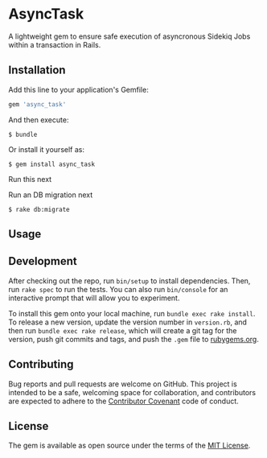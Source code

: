 # AsyncTask

A lightweight gem to ensure safe execution of asyncronous Sidekiq Jobs within a transaction in Rails. 

## Installation

Add this line to your application's Gemfile:

```ruby
gem 'async_task'
```

And then execute:

    $ bundle

Or install it yourself as:

    $ gem install async_task

Run this next 

Run an DB migration next

    $ rake db:migrate


## Usage



## Development

After checking out the repo, run `bin/setup` to install dependencies. Then, run `rake spec` to run the tests. You can also run `bin/console` for an interactive prompt that will allow you to experiment.

To install this gem onto your local machine, run `bundle exec rake install`. To release a new version, update the version number in `version.rb`, and then run `bundle exec rake release`, which will create a git tag for the version, push git commits and tags, and push the `.gem` file to [rubygems.org](https://rubygems.org).

## Contributing

Bug reports and pull requests are welcome on GitHub. This project is intended to be a safe, welcoming space for collaboration, and contributors are expected to adhere to the [Contributor Covenant](contributor-covenant.org) code of conduct.


## License

The gem is available as open source under the terms of the [MIT License](http://opensource.org/licenses/MIT).

